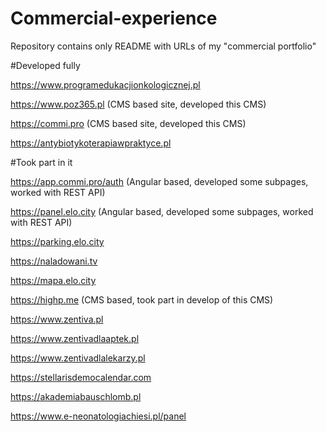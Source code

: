 # Commercial-experience
Repository contains only README with URLs of my "commercial portfolio"

#Developed fully 

https://www.programedukacjionkologicznej.pl

https://www.poz365.pl (CMS based site, developed this CMS)

https://commi.pro (CMS based site, developed this CMS)

https://antybiotykoterapiawpraktyce.pl

#Took part in it

https://app.commi.pro/auth (Angular based, developed some subpages, worked with REST API)

https://panel.elo.city (Angular based, developed some subpages, worked with REST API)

https://parking.elo.city

https://naladowani.tv 

https://mapa.elo.city

https://highp.me (CMS based, took part in develop of this CMS)

https://www.zentiva.pl

https://www.zentivadlaaptek.pl

https://www.zentivadlalekarzy.pl

https://stellarisdemocalendar.com

https://akademiabauschlomb.pl

https://www.e-neonatologiachiesi.pl/panel



